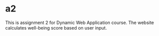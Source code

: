 # a2
This is assignment 2 for Dynamic Web Application course. The website calculates well-being score based on user input.

